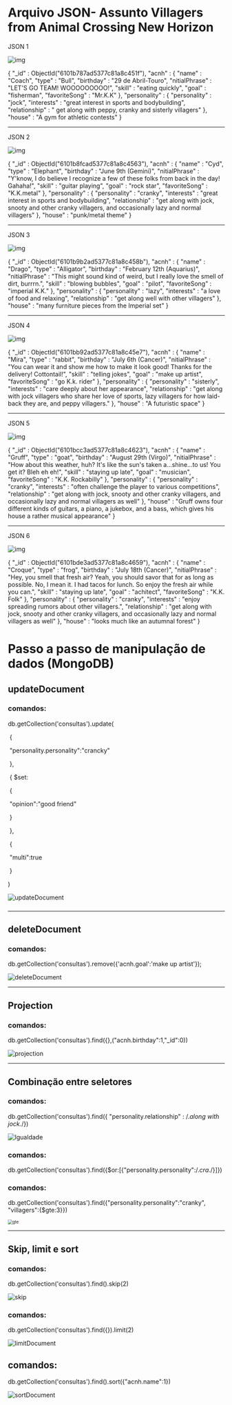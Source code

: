 # Arquivo JSON- Assunto Villagers from Animal Crossing New Horizon 



JSON 1

![img](https://static.wikia.nocookie.net/animalcrossing/images/c/c1/Coach_NH.png/revision/latest/scale-to-width-down/309?cb=20200817163652)

{
    "_id" : ObjectId("6101b787ad5377c81a8c451f"),
    "acnh" : {
        "name" : "Coach",
        "type" : "Bull",
        "birthday" : "29 de Abril-Touro",
        "nitialPhrase" : "LET'S GO TEAM! WOOOOOOOOO!",
        "skill" : "eating quickly",
        "goal" : "fisherman",
        "favoriteSong" : "Mr.K.K"
    },
    "personality" : {
        "personality" : "jock",
        "interests" : "great interest in sports and bodybuilding",
        "relationship" : " get along with peppy, cranky and sisterly villagers"
    },
    "house" : "A gym for athletic contests"
}

---------------------------------------------------------------------------------------------------------------------------------------------------------------------------------------



JSON 2 

![img](https://static.wikia.nocookie.net/animalcrossing/images/5/5d/Cyd_NH.png/revision/latest/scale-to-width-down/268?cb=20200319212643)

{
    "_id" : ObjectId("6101b8fcad5377c81a8c4563"),
    "acnh" : {
        "name" : "Cyd",
        "type" : "Elephant",
        "birthday" : "June 9th (Gemini)",
        "nitialPhrase" : "Y'know, I do believe I recognize a few of these folks from back in the day! Gahaha!",
        "skill" : "guitar playing",
        "goal" : "rock star",
        "favoriteSong" : "K.K.metal"
    },
    "personality" : {
        "personality" : "cranky",
        "interests" : "great interest in sports and bodybuilding",
        "relationship" : "get along with jock, snooty and other cranky villagers, and occasionally lazy and normal villagers"
    },
    "house" : "punk/metal theme"
}

--------------------------------------------------------------------------------------------------



JSON 3

![img](https://static.wikia.nocookie.net/animalcrossing/images/f/f9/Drago_NH.png/revision/latest/scale-to-width-down/340?cb=20200802062031)



{
    "_id" : ObjectId("6101b9b2ad5377c81a8c458b"),
    "acnh" : {
        "name" : "Drago",
        "type" : "Alligator",
        "birthday" : "February 12th (Aquarius)",
        "nitialPhrase" : "This might sound kind of weird, but I really love the smell of dirt, burrrn.",
        "skill" : "blowing bubbles",
        "goal" : "pilot",
        "favoriteSong" : "imperial K.K."
    },
    "personality" : {
        "personality" : "lazy",
        "interests" : "a love of food and relaxing",
        "relationship" : "get along well with other villagers"
    },
    "house" : "many furniture pieces from the Imperial set"
}

----------------------------------------------------------------------------------

JSON 4

![img](https://static.wikia.nocookie.net/animalcrossing/images/d/d1/Mira_NH.png/revision/latest/scale-to-width-down/247?cb=20200719093646)

{
    "_id" : ObjectId("6101bb92ad5377c81a8c45e7"),
    "acnh" : {
        "name" : "Mira",
        "type" : "rabbit",
        "birthday" : "July 6th (Cancer)",
        "nitialPhrase" : "You can wear it and show me how to make it look good! Thanks for the delivery! Cottontail!",
        "skill" : "telling jokes",
        "goal" : "make up artist",
        "favoriteSong" : "go K.k. rider"
    },
    "personality" : {
        "personality" : "sisterly",
        "interests" : "care deeply about her appearance",
        "relationship" : "get along with jock villagers who share her love of sports, lazy villagers for how laid-back they are, and peppy villagers."
    },
    "house" : "A futuristic space"
}

----------------------------------------------------------------------------------------

JSON 5

![img](https://static.wikia.nocookie.net/animalcrossing/images/2/25/Gruff_NH.png/revision/latest/scale-to-width-down/350?cb=20200803120221)

{
    "_id" : ObjectId("6101bcc3ad5377c81a8c4623"),
    "acnh" : {
        "name" : "Gruff",
        "type" : "goat",
        "birthday" : "August 29th (Virgo)",
        "nitialPhrase" : "How about this weather, huh? It's like the sun's taken a...shine...to us! You get it? Bleh eh eh!",
        "skill" : "staying up late",
        "goal" : "musician",
        "favoriteSong" : "K.K. Rockabilly"
    },
    "personality" : {
        "personality" : "cranky",
        "interests" : "often challenge the player to various competitions",
        "relationship" : "get along with jock, snooty and other cranky villagers, and occasionally lazy and normal villagers as well"
    },
    "house" : "Gruff owns four different kinds of guitars, a piano, a jukebox, and a bass, which gives his house a rather musical appearance"
}

-------------------------------------------------------------

JSON 6

![img](https://static.wikia.nocookie.net/animalcrossing/images/7/70/Croque_NH.png/revision/latest/scale-to-width-down/315?cb=20200718080111)

{
    "_id" : ObjectId("6101bde3ad5377c81a8c4659"),
    "acnh" : {
        "name" : "Croque",
        "type" : "frog",
        "birthday" : "July 18th (Cancer)",
        "nitialPhrase" : "Hey, you smell that fresh air? Yeah, you should savor that for as long as possible. No, I mean it. I had tacos for lunch. So enjoy the fresh air while you can.",
        "skill" : "staying up late",
        "goal" : "achitect",
        "favoriteSong" : "K.K. Folk"
    },
    "personality" : {
        "personality" : "cranky",
        "interests" : "enjoy spreading rumors about other villagers.",
        "relationship" : "get along with jock, snooty and other cranky villagers, and occasionally lazy and normal villagers as well"
    },
    "house" : "looks much like an autumnal forest"
}

# Passo a passo de manipulação de dados (MongoDB)

## updateDocument

### comandos:

db.getCollection('consultas').update(

​	{

​		"personality.personality":"crancky"

​     },

​	{ $set:

​		{

​			"opinion":"good friend"

​		}

​	},

​	{

​			"multi":true

​	}

)





![updateDocument](https://user-images.githubusercontent.com/82849390/127581457-5ea58f0a-d109-45af-8c5a-36274792a58b.gif)

### 

---------------------------------------------------------

## deleteDocument

### comandos:

db.getCollection('consultas').remove({'acnh.goal':'make up artist'});



![deleteDocument](C:\Users\marin\Desktop\Reprograma\Semana12\deleteDocument.gif)



------------------------------------------------------------

## Projection

### comandos:

db.getCollection('consultas').find({},("acnh.birthday":1,"_id":0))



![projection](C:\Users\marin\Desktop\Reprograma\Semana12\projection.gif)







------------------------------------------

## Combinação entre seletores

### comandos:

db.getCollection('consultas').find({ "personality.relationship" : /.*along with jock.*/})

![Igualdade](C:\Users\marin\Desktop\Reprograma\Semana12\Igualdade.gif)



### comandos:

db.getCollection('consultas').find({$or:[{"personality.personality":/.*cra*./}]})



### comandos:

db.getCollection('consultas').find({"personality.personality":"cranky",
    "villagers":{$gte:3}})



<img src="C:\Users\marin\Desktop\Reprograma\Semana12\gte.gif" alt="gte" style="zoom: 67%;" />



--------------------------------------

## Skip, limit e sort

### comandos: 

db.getCollection('consultas').find().skip(2)

![skip](C:\Users\marin\Desktop\Reprograma\Semana12\skip.gif)



### comandos:

db.getCollection('consultas').find({}).limit(2)



![limitDocument](C:\Users\marin\Desktop\Reprograma\Semana12\limitDocument.gif)

## comandos:

db.getCollection('consultas').find().sort({"acnh.name":1})



![sortDocument](C:\Users\marin\Desktop\Reprograma\Semana12\sortDocument.gif)
